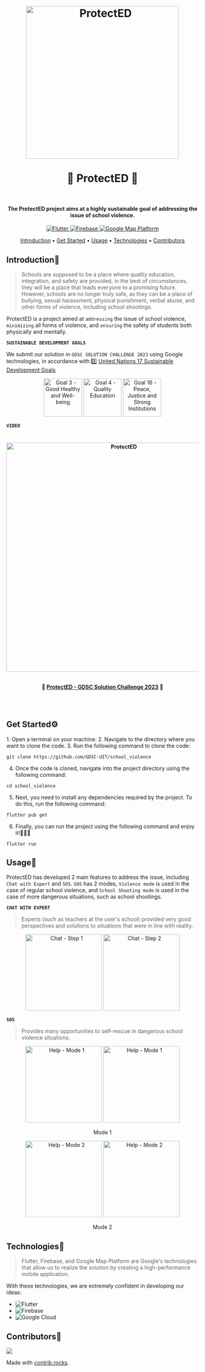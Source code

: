 <h1 align="center">
  <br>
  <img src="https://user-images.githubusercontent.com/90759146/229393835-499f48c9-2d1e-4df8-a4c7-7f9b499da880.png" alt="ProtectED" width="400">
  <br>
  <br>
  🏫 ProtectED 🏫
  <br>
  <br>
</h1>

<h4 align="center">The ProtectED project aims at a highly sustainable goal of addressing the issue of school violence.</h4>

<p align="center">
  <a href="https://flutter.dev">
    <img src="https://img.shields.io/badge/flutter%20version-%3E%3D2.18.6-blue"
         alt="Flutter">
  </a>
  <a href="https://firebase.google.com/">
    <img src="https://img.shields.io/badge/firebase-%20-yellow"
         alt="Firebase">
  </a>
  <a href="https://mapsplatform.google.com/">
    <img src="https://img.shields.io/badge/google--map--platform-%20-green"
         alt="Google Map Platform">
  </a>
</p>

<p align="center">
  <a href="#introduction">Introduction</a> •
  <a href="#get-started">Get Started</a> •
  <a href="#usage">Usage</a> •
  <a href="#technologies">Technologies</a> •
  <a href="#contributor">Contributors</a>
</p>

<h2 id="#introduction">Introduction👋</h2>

> Schools are supposed to be a place where quality education, integration, and safety are provided, in the best of circumstances, they will be a place that leads everyone to a promising future. However, schools are no longer truly safe, as they can be a place of bullying, sexual harassment, physical punishment, verbal abuse, and other forms of violence, including school shootings.

ProtectED is a project aimed at `addressing` the issue of school violence, `minimizing` all forms of violence, and `ensuring` the safety of students both physically and mentally.

**`SUSTAINABLE DEVELOPMENT GOALS`**

We submit our solution in `GDSC SOLUTION CHALLENGE 2023` using Google technologies, in accordance with 3️⃣ [United Nations 17 Sustainable Development Goals](https://developers.google.com/community/gdsc-solution-challenge/UN-goals)

<p align="center">
  <img src="https://user-images.githubusercontent.com/90759146/229423927-dd77d940-3add-49c3-af2c-1907fe199baf.png" alt="Goal 3 - Good Healthy and Well-being" width="100">
  <img src="https://user-images.githubusercontent.com/90759146/229425267-9087b6d3-9db1-48df-a1ee-80ed5a881eb3.png" alt="Goal 4 - Quality Education" width="100">
  <img src="https://user-images.githubusercontent.com/90759146/229424031-e0db4855-739b-481c-bcad-3cb3a7d468b1.png" alt="Goal 16 - Peace, Justice and Strong Institutions" width="100"> 
</p>

**`VIDEO`**

<h4 align="center">
  <br>
  <img src="https://user-images.githubusercontent.com/90759146/229980887-8787928b-063f-49ac-a479-87e730039a35.png" alt="ProtectED" width="600">
  <br>
  <br>
  <p>🏫 <a href="https://www.youtube.com/watch?v=SqusC-f3Rhc">ProtectED - GDSC Solution Challenge 2023</a> 🏫</p> 
  <br>
  <br>
</h4>

<h2 id="get-started">Get Started⚙️</h2>
1. Open a terminal on your machine. 
2. Navigate to the directory where you want to clone the code.
3. Run the following command to clone the code:

```
git clone https://github.com/GDSC-UIT/school_violence
```

4. Once the code is cloned, navigate into the project directory using the following command:

```
cd school_violence
```

5. Next, you need to install any dependencies required by the project. To do this, run the following command:

```
flutter pub get
```

6. Finally, you can run the project using the following command and enjoy it!🎉🎉🎉

```
flutter run
```

<h2 id="usage">Usage📱</h2>

ProtectED has developed 2 main features to address the issue, including `Chat with Expert` and `SOS`. `SOS` has 2 modes, `Violence mode` is used in the case of regular school violence, and `School Shooting mode` is used in the case of more dangerous situations, such as school shootings.

**`CHAT WITH EXPERT`**

> Experts (such as teachers at the user's school) provided very good perspectives and solutions to situations that were in line with reality.

<p align="center">
  <img src="https://user-images.githubusercontent.com/90759146/229432287-c82347c7-80ff-4b0f-bc41-4bec7476c344.png" alt="Chat - Step 1" width="200">
  <img src="https://user-images.githubusercontent.com/90759146/229432299-5da6c7fc-9b12-4349-85c6-27781e93862f.png" alt="Chat - Step 2" width="200">
</p>

**`SOS`**

> Provides many opportunities to self-rescue in dangerous school violence situations.

<p align="center">
  <img src="https://user-images.githubusercontent.com/90759146/229439594-23226e88-c931-4aa2-b062-481365890ea5.png" alt="Help - Mode 1" width="200">
  <img src="https://user-images.githubusercontent.com/90759146/229439866-b82b32ea-afab-4a2c-ba2f-36e4c5ddb5e1.png" alt="Help - Mode 1" width="200">
</p>
<p align="center">Mode 1</p>
<p align="center">
  <img src="https://user-images.githubusercontent.com/90759146/229439959-fe490fed-a88e-49f1-83e2-a8aa5ff2bea7.png" alt="Help - Mode 2" width="200">
  <img src="https://user-images.githubusercontent.com/90759146/229439984-e48c31c3-2528-4a52-b8ca-2a046cf4a74a.png" alt="Help - Mode 2" width="200">
</p>
<p align="center">Mode 2</p>

<h2 id="technologies">Technologies🤖</h2>

> Flutter, Firebase, and Google Map Platform are Google's technologies that allow us to realize the solution by creating a high-performance mobile application.

With these technologies, we are extremely confident in developing our ideas:
- ![Flutter](https://img.shields.io/badge/Flutter-%2302569B.svg?style=for-the-badge&logo=Flutter&logoColor=white)
- ![Firebase](https://img.shields.io/badge/firebase-%23039BE5.svg?style=for-the-badge&logo=firebase)
- ![Google Cloud](https://img.shields.io/badge/GoogleCloud-%234285F4.svg?style=for-the-badge&logo=google-cloud&logoColor=white)

<h2 id="contributor">Contributors🤝</h2>
<a href="https://github.com/cmwuaan/music-party-frontend/graphs/contributors">
  <img src="https://contrib.rocks/image?repo=cmwuaan/music-party-frontend" />
</a>

Made with [contrib.rocks](https://contrib.rocks).
